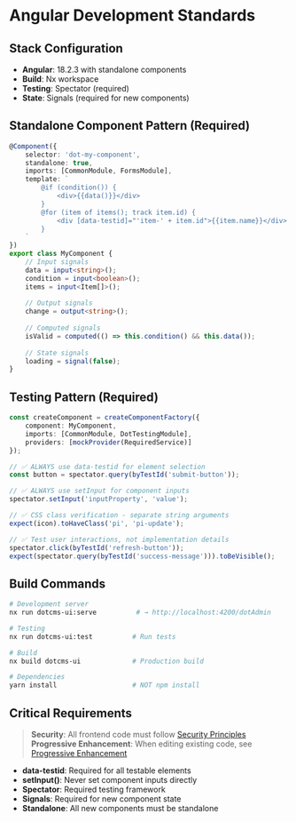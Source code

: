 # Angular Development Standards

## Stack Configuration
- **Angular**: 18.2.3 with standalone components
- **Build**: Nx workspace
- **Testing**: Spectator (required)
- **State**: Signals (required for new components)

## Standalone Component Pattern (Required)
```typescript
@Component({
    selector: 'dot-my-component',
    standalone: true,
    imports: [CommonModule, FormsModule],
    template: `
        @if (condition()) {
            <div>{{data()}}</div>
        }
        @for (item of items(); track item.id) {
            <div [data-testid]="'item-' + item.id">{{item.name}}</div>
        }
    `
})
export class MyComponent {
    // Input signals
    data = input<string>();
    condition = input<boolean>();
    items = input<Item[]>();
    
    // Output signals
    change = output<string>();
    
    // Computed signals
    isValid = computed(() => this.condition() && this.data());
    
    // State signals
    loading = signal(false);
}
```

## Testing Pattern (Required)
```typescript
const createComponent = createComponentFactory({
    component: MyComponent,
    imports: [CommonModule, DotTestingModule],
    providers: [mockProvider(RequiredService)]
});

// ✅ ALWAYS use data-testid for element selection
const button = spectator.query(byTestId('submit-button'));

// ✅ ALWAYS use setInput for component inputs
spectator.setInput('inputProperty', 'value');

// ✅ CSS class verification - separate string arguments
expect(icon).toHaveClass('pi', 'pi-update');

// ✅ Test user interactions, not implementation details
spectator.click(byTestId('refresh-button'));
expect(spectator.query(byTestId('success-message'))).toBeVisible();
```

## Build Commands
```bash
# Development server
nx run dotcms-ui:serve          # → http://localhost:4200/dotAdmin

# Testing
nx run dotcms-ui:test          # Run tests

# Build
nx build dotcms-ui             # Production build

# Dependencies
yarn install                   # NOT npm install
```

## Critical Requirements
> **Security**: All frontend code must follow [Security Principles](../core/SECURITY_PRINCIPLES.md)
> **Progressive Enhancement**: When editing existing code, see [Progressive Enhancement](../core/PROGRESSIVE_ENHANCEMENT.md)
- **data-testid**: Required for all testable elements
- **setInput()**: Never set component inputs directly
- **Spectator**: Required testing framework
- **Signals**: Required for new component state
- **Standalone**: All new components must be standalone